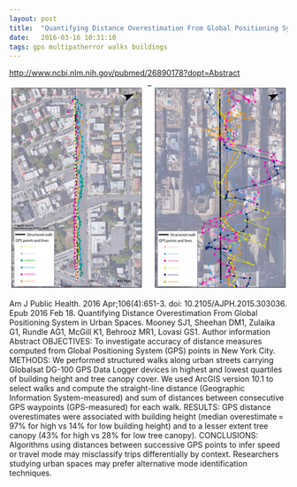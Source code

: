 ```yaml
---
layout: post
title:  "Quantifying Distance Overestimation From Global Positioning System in Urban Spaces"
date:   2016-03-16 10:31:10
tags: gps multipatherror walks buildings
---
```




http://www.ncbi.nlm.nih.gov/pubmed/26890178?dopt=Abstract


![](img/gps_walks_2.png)



Am J Public Health. 2016 Apr;106(4):651-3. doi: 10.2105/AJPH.2015.303036. Epub 2016 Feb 18.
Quantifying Distance Overestimation From Global Positioning System in Urban Spaces.
Mooney SJ1, Sheehan DM1, Zulaika G1, Rundle AG1, McGill K1, Behrooz MR1, Lovasi GS1.
Author information
Abstract
OBJECTIVES:
To investigate accuracy of distance measures computed from Global Positioning System (GPS) points in New York City.
METHODS:
We performed structured walks along urban streets carrying Globalsat DG-100 GPS Data Logger devices in highest and lowest quartiles of building height and tree canopy cover. We used ArcGIS version 10.1 to select walks and compute the straight-line distance (Geographic Information System-measured) and sum of distances between consecutive GPS waypoints (GPS-measured) for each walk.
RESULTS:
GPS distance overestimates were associated with building height (median overestimate = 97% for high vs 14% for low building height) and to a lesser extent tree canopy (43% for high vs 28% for low tree canopy).
CONCLUSIONS:
Algorithms using distances between successive GPS points to infer speed or travel mode may misclassify trips differentially by context. Researchers studying urban spaces may prefer alternative mode identification techniques.